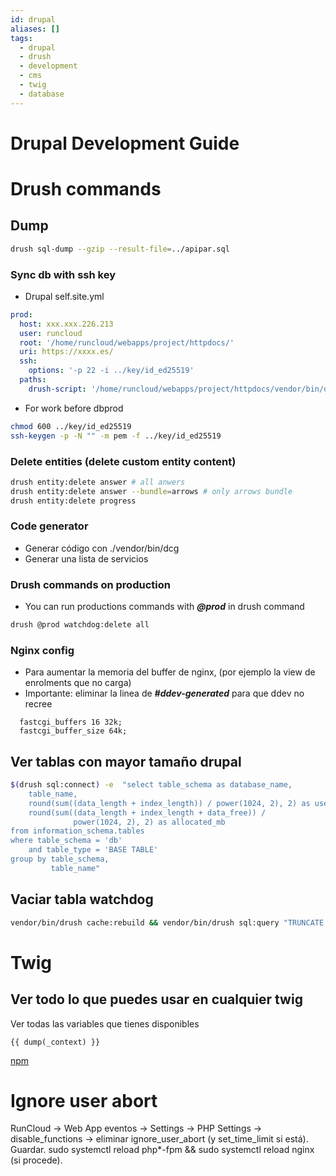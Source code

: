 ```yaml
---
id: drupal
aliases: []
tags:
  - drupal
  - drush
  - development
  - cms
  - twig
  - database
---
```


# Drupal Development Guide

# Drush commands

## Dump

```sh 
drush sql-dump --gzip --result-file=../apipar.sql
```

### Sync db with ssh key
- Drupal self.site.yml
```yml
prod:
  host: xxx.xxx.226.213
  user: runcloud
  root: '/home/runcloud/webapps/project/httpdocs/'
  uri: https://xxxx.es/
  ssh:
    options: '-p 22 -i ../key/id_ed25519'
  paths:
    drush-script: '/home/runcloud/webapps/project/httpdocs/vendor/bin/drush'

```
- For work before dbprod
```sh
chmod 600 ../key/id_ed25519
ssh-keygen -p -N "" -m pem -f ../key/id_ed25519
```


### Delete entities (delete custom entity content)
```sh
drush entity:delete answer # all anwers
drush entity:delete answer --bundle=arrows # only arrows bundle
drush entity:delete progress
```

### Code generator
- Generar código con ./vendor/bin/dcg
- Generar una lista de servicios

### Drush commands on production
- You can run productions commands with ***@prod*** in drush command
```sh
drush @prod watchdog:delete all
```

### Nginx config
- Para aumentar la memoria del buffer de nginx, (por ejemplo la view de enrolments que no carga)
- Importante: eliminar la linea de ***#ddev-generated*** para que ddev no recree
```nginx
  fastcgi_buffers 16 32k;
  fastcgi_buffer_size 64k;
```


## Ver tablas con mayor tamaño drupal
```sh
$(drush sql:connect) -e  "select table_schema as database_name,
    table_name,
    round(sum((data_length + index_length)) / power(1024, 2), 2) as used_mb,
    round(sum((data_length + index_length + data_free)) /
              power(1024, 2), 2) as allocated_mb
from information_schema.tables
where table_schema = 'db'
    and table_type = 'BASE TABLE'
group by table_schema,
         table_name"
```
## Vaciar tabla watchdog
```sh
vendor/bin/drush cache:rebuild && vendor/bin/drush sql:query "TRUNCATE TABLE watchdog;"
```
# Twig
## Ver todo lo que puedes usar en cualquier twig
Ver todas las variables que tienes disponibles

```twig
{{ dump(_context) }}
```

[npm](notes/npm.md)

# Ignore user abort
RunCloud → Web App eventos → Settings → PHP Settings → disable_functions → eliminar ignore_user_abort (y set_time_limit si está). Guardar. 
sudo systemctl reload php*-fpm && sudo systemctl reload nginx (si procede).
